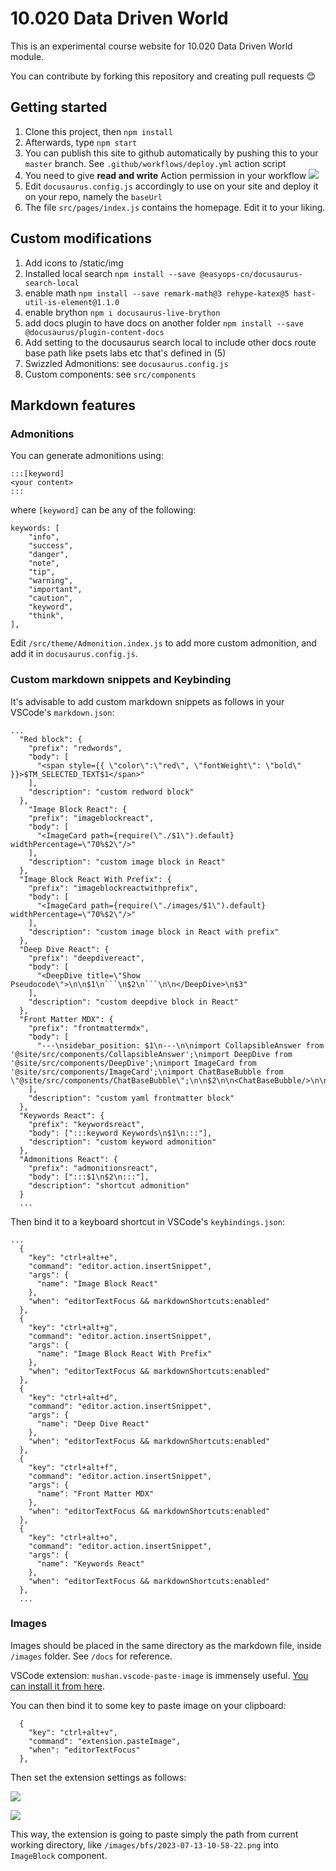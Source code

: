 # 10.020 Data Driven World

This is an experimental course website for 10.020 Data Driven World module.

You can contribute by forking this repository and creating pull requests 😊

## Getting started

1. Clone this project, then `npm install`
2. Afterwards, type `npm start`
3. You can publish this site to github automatically by pushing this to your `master` branch. See `.github/workflows/deploy.yml` action script
4. You need to give **read and write** Action permission in your workflow
   ![](images/README/2023-07-13-10-45-47.png)
5. Edit `docusaurus.config.js` accordingly to use on your site and deploy it on your repo, namely the `baseUrl`
6. The file `src/pages/index.js` contains the homepage. Edit it to your liking.

## Custom modifications

1. Add icons to /static/img
2. Installed local search `npm install --save @easyops-cn/docusaurus-search-local`
3. enable math `npm install --save remark-math@3 rehype-katex@5 hast-util-is-element@1.1.0`
4. enable brython `npm i docusaurus-live-brython`
5. add docs plugin to have docs on another folder `npm install --save @docusaurus/plugin-content-docs`
6. Add setting to the docusaurus search local to include other docs route base path like psets labs etc that's defined in (5)
7. Swizzled Admonitions: see `docusaurus.config.js`
8. Custom components: see `src/components`

## Markdown features

### Admonitions

You can generate admonitions using:

```
:::[keyword]
<your content>
:::
```

where `[keyword]` can be any of the following:

```
keywords: [
    "info",
    "success",
    "danger",
    "note",
    "tip",
    "warning",
    "important",
    "caution",
    "keyword",
    "think",
],
```

Edit `/src/theme/Admonition.index.js` to add more custom admonition, and add it in `docusaurus.config.js`.

### Custom markdown snippets and Keybinding

It's advisable to add custom markdown snippets as follows in your VSCode's `markdown.json`:

````
...
  "Red block": {
    "prefix": "redwords",
    "body": [
      "<span style={{ \"color\":\"red\", \"fontWeight\": \"bold\" }}>$TM_SELECTED_TEXT$1</span>"
    ],
    "description": "custom redword block"
  },
    "Image Block React": {
    "prefix": "imageblockreact",
    "body": [
      "<ImageCard path={require(\"./$1\").default} widthPercentage=\"70%$2\"/>"
    ],
    "description": "custom image block in React"
  },
  "Image Block React With Prefix": {
    "prefix": "imageblockreactwithprefix",
    "body": [
      "<ImageCard path={require(\"./images/$1\").default} widthPercentage=\"70%$2\"/>"
    ],
    "description": "custom image block in React with prefix"
  },
  "Deep Dive React": {
    "prefix": "deepdivereact",
    "body": [
      "<DeepDive title=\"Show Pseudocode\">\n\n$1\n```\n$2\n```\n\n</DeepDive>\n$3"
    ],
    "description": "custom deepdive block in React"
  },
  "Front Matter MDX": {
    "prefix": "frontmattermdx",
    "body": [
      "---\nsidebar_position: $1\n---\n\nimport CollapsibleAnswer from '@site/src/components/CollapsibleAnswer';\nimport DeepDive from '@site/src/components/DeepDive';\nimport ImageCard from '@site/src/components/ImageCard';\nimport ChatBaseBubble from \"@site/src/components/ChatBaseBubble\";\n\n$2\n\n<ChatBaseBubble/>\n\n$3"
    ],
    "description": "custom yaml frontmatter block"
  },
  "Keywords React": {
    "prefix": "keywordsreact",
    "body": [":::keyword Keywords\n$1\n:::"],
    "description": "custom keyword admonition"
  },
  "Admonitions React": {
    "prefix": "admonitionsreact",
    "body": [":::$1\n$2\n:::"],
    "description": "shortcut admonition"
  }
  ...
````

Then bind it to a keyboard shortcut in VSCode's `keybindings.json`:

```
...
  {
    "key": "ctrl+alt+e",
    "command": "editor.action.insertSnippet",
    "args": {
      "name": "Image Block React"
    },
    "when": "editorTextFocus && markdownShortcuts:enabled"
  },
  {
    "key": "ctrl+alt+g",
    "command": "editor.action.insertSnippet",
    "args": {
      "name": "Image Block React With Prefix"
    },
    "when": "editorTextFocus && markdownShortcuts:enabled"
  },
  {
    "key": "ctrl+alt+d",
    "command": "editor.action.insertSnippet",
    "args": {
      "name": "Deep Dive React"
    },
    "when": "editorTextFocus && markdownShortcuts:enabled"
  },
  {
    "key": "ctrl+alt+f",
    "command": "editor.action.insertSnippet",
    "args": {
      "name": "Front Matter MDX"
    },
    "when": "editorTextFocus && markdownShortcuts:enabled"
  },
  {
    "key": "ctrl+alt+o",
    "command": "editor.action.insertSnippet",
    "args": {
      "name": "Keywords React"
    },
    "when": "editorTextFocus && markdownShortcuts:enabled"
  },
  ...
```

### Images

Images should be placed in the same directory as the markdown file, inside `/images` folder. See `/docs` for reference.

VSCode extension: `mushan.vscode-paste-image` is immensely useful. [You can install it from here](https://marketplace.visualstudio.com/items?itemName=mushan.vscode-paste-image).

You can then bind it to some key to paste image on your clipboard:

```
  {
    "key": "ctrl+alt+v",
    "command": "extension.pasteImage",
    "when": "editorTextFocus"
  },
```

Then set the extension settings as follows:

![](/images/README/2023-07-13-10-54-53.png)

![](/images/README/2023-07-13-10-56-14.png)

This way, the extension is going to paste simply the path from current working directory, like `/images/bfs/2023-07-13-10-58-22.png` into `ImageBlock` component.
